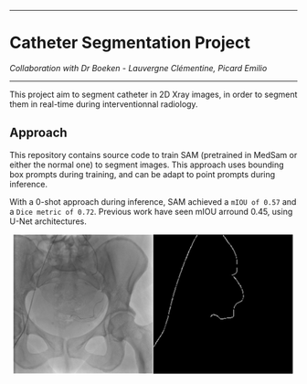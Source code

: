 ***
# Catheter Segmentation Project
*Collaboration with Dr Boeken* - 
*Lauvergne Clémentine, Picard Emilio*
***

This project aim to segment catheter in 2D Xray images, in order to segment them in real-time during interventionnal radiology.

## Approach
This repository contains source code to train SAM (pretrained in MedSam or either the normal one) to segment images.
This approach uses bounding box prompts during training, and can be adapt to point prompts during inference.

With a 0-shot approach during inference, SAM achieved a `mIOU of 0.57` and a `Dice metric of 0.72`. Previous work have seen mIOU arround 0.45, using U-Net architectures.

![Results](results.png)

